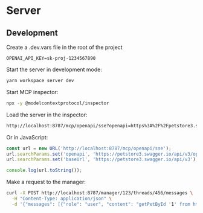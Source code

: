 # Server

## Development

Create a .dev.vars file in the root of the project

```
OPENAI_API_KEY=sk-proj-1234567890
```

Start the server in development mode:

```bash
yarn workspace server dev
```

Start MCP inspector:

```bash
npx -y @modelcontextprotocol/inspector
```

Load the server in the inspector:

```bash
http://localhost:8787/mcp/openapi/sse?openapi=https%3A%2F%2Fpetstore3.swagger.io%2Fapi%2Fv3%2Fopenapi.json&baseUrl=https%3A%2F%2Fpetstore3.swagger.io%2Fapi%2Fv3
```

Or in JavaScript:

```js
const url = new URL('http://localhost:8787/mcp/openapi/sse');
url.searchParams.set('openapi', 'https://petstore3.swagger.io/api/v3/openapi.json');
url.searchParams.set('baseUrl', 'https://petstore3.swagger.io/api/v3');

console.log(url.toString());
```

Make a request to the manager:

```bash
curl -X POST http://localhost:8787/manager/123/threads/456/messages \
  -H "Content-Type: application/json" \
  -d '{"messages": [{"role": "user", "content": "getPetById '1' from https://petstore3.swagger.io/api/v3/openapi.json at https://petstore3.swagger.io/api/v3" }]}'
```
